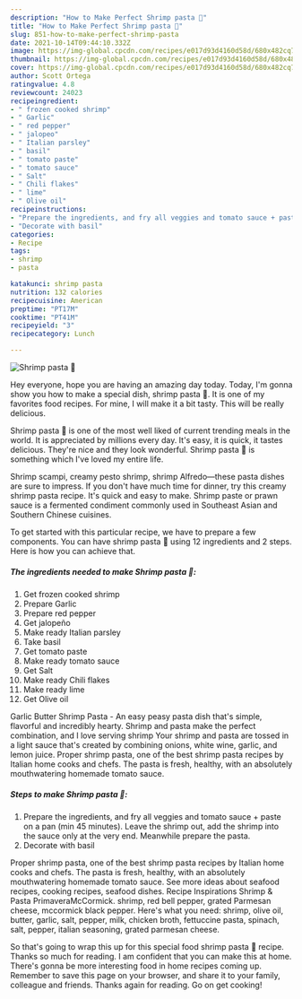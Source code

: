 ```yaml
---
description: "How to Make Perfect Shrimp pasta 🦐"
title: "How to Make Perfect Shrimp pasta 🦐"
slug: 851-how-to-make-perfect-shrimp-pasta
date: 2021-10-14T09:44:10.332Z
image: https://img-global.cpcdn.com/recipes/e017d93d4160d58d/680x482cq70/shrimp-pasta-recipe-main-photo.jpg
thumbnail: https://img-global.cpcdn.com/recipes/e017d93d4160d58d/680x482cq70/shrimp-pasta-recipe-main-photo.jpg
cover: https://img-global.cpcdn.com/recipes/e017d93d4160d58d/680x482cq70/shrimp-pasta-recipe-main-photo.jpg
author: Scott Ortega
ratingvalue: 4.8
reviewcount: 24023
recipeingredient:
- " frozen cooked shrimp"
- " Garlic"
- " red pepper"
- " jalopeo"
- " Italian parsley"
- " basil"
- " tomato paste"
- " tomato sauce"
- " Salt"
- " Chili flakes"
- " lime"
- " Olive oil"
recipeinstructions:
- "Prepare the ingredients, and fry all veggies and tomato sauce + paste on a pan (min 45 minutes). Leave the shrimp out, add the shrimp into the sauce only at the very end. Meanwhile prepare the pasta."
- "Decorate with basil"
categories:
- Recipe
tags:
- shrimp
- pasta

katakunci: shrimp pasta 
nutrition: 132 calories
recipecuisine: American
preptime: "PT17M"
cooktime: "PT41M"
recipeyield: "3"
recipecategory: Lunch

---
```



![Shrimp pasta 🦐](https://img-global.cpcdn.com/recipes/e017d93d4160d58d/680x482cq70/shrimp-pasta-recipe-main-photo.jpg)

Hey everyone, hope you are having an amazing day today. Today, I'm gonna show you how to make a special dish, shrimp pasta 🦐. It is one of my favorites food recipes. For mine, I will make it a bit tasty. This will be really delicious.

Shrimp pasta 🦐 is one of the most well liked of current trending meals in the world. It is appreciated by millions every day. It's easy, it is quick, it tastes delicious. They're nice and they look wonderful. Shrimp pasta 🦐 is something which I've loved my entire life.

Shrimp scampi, creamy pesto shrimp, shrimp Alfredo—these pasta dishes are sure to impress. If you don&#39;t have much time for dinner, try this creamy shrimp pasta recipe. It&#39;s quick and easy to make. Shrimp paste or prawn sauce is a fermented condiment commonly used in Southeast Asian and Southern Chinese cuisines.


To get started with this particular recipe, we have to prepare a few components. You can have shrimp pasta 🦐 using 12 ingredients and 2 steps. Here is how you can achieve that.

<!--inarticleads1-->

##### The ingredients needed to make Shrimp pasta 🦐:

1. Get  frozen cooked shrimp
1. Prepare  Garlic
1. Prepare  red pepper
1. Get  jalopeño
1. Make ready  Italian parsley
1. Take  basil
1. Get  tomato paste
1. Make ready  tomato sauce
1. Get  Salt
1. Make ready  Chili flakes
1. Make ready  lime
1. Get  Olive oil


Garlic Butter Shrimp Pasta - An easy peasy pasta dish that&#39;s simple, flavorful and incredibly hearty. Shrimp and pasta make the perfect combination, and I love serving shrimp Your shrimp and pasta are tossed in a light sauce that&#39;s created by combining onions, white wine, garlic, and lemon juice. Proper shrimp pasta, one of the best shrimp pasta recipes by Italian home cooks and chefs. The pasta is fresh, healthy, with an absolutely mouthwatering homemade tomato sauce. 

<!--inarticleads2-->

##### Steps to make Shrimp pasta 🦐:

1. Prepare the ingredients, and fry all veggies and tomato sauce + paste on a pan (min 45 minutes). Leave the shrimp out, add the shrimp into the sauce only at the very end. Meanwhile prepare the pasta.
1. Decorate with basil


Proper shrimp pasta, one of the best shrimp pasta recipes by Italian home cooks and chefs. The pasta is fresh, healthy, with an absolutely mouthwatering homemade tomato sauce. See more ideas about seafood recipes, cooking recipes, seafood dishes. Recipe Inspirations Shrimp &amp; Pasta PrimaveraMcCormick. shrimp, red bell pepper, grated Parmesan cheese, mccormick black pepper. Here&#39;s what you need: shrimp, olive oil, butter, garlic, salt, pepper, milk, chicken broth, fettuccine pasta, spinach, salt, pepper, italian seasoning, grated parmesan cheese. 

So that's going to wrap this up for this special food shrimp pasta 🦐 recipe. Thanks so much for reading. I am confident that you can make this at home. There's gonna be more interesting food in home recipes coming up. Remember to save this page on your browser, and share it to your family, colleague and friends. Thanks again for reading. Go on get cooking!
